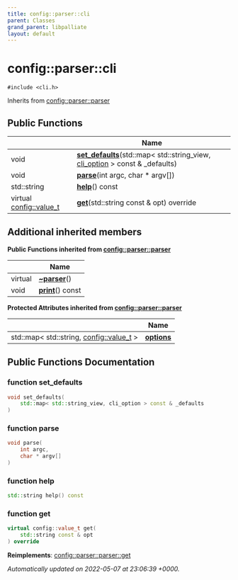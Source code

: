 ```yaml
---
title: config::parser::cli
parent: Classes
grand_parent: libpalliate
layout: default
---
```


# config::parser::cli






`#include <cli.h>`

Inherits from [config::parser::parser](/libpalliate/generated/Classes/classconfig_1_1parser_1_1parser)

## Public Functions

|                | Name           |
| -------------- | -------------- |
| void | **[set_defaults](/libpalliate/generated/Classes/classconfig_1_1parser_1_1cli#function-set-defaults)**(std::map< std::string_view, [cli_option](/libpalliate/generated/Classes/structconfig_1_1cli__option) > const & _defaults) |
| void | **[parse](/libpalliate/generated/Classes/classconfig_1_1parser_1_1cli#function-parse)**(int argc, char * argv[]) |
| std::string | **[help](/libpalliate/generated/Classes/classconfig_1_1parser_1_1cli#function-help)**() const |
| virtual [config::value_t](/libpalliate/generated/Namespaces/namespaceconfig#using-value-t) | **[get](/libpalliate/generated/Classes/classconfig_1_1parser_1_1cli#function-get)**(std::string const & opt) override |

## Additional inherited members

**Public Functions inherited from [config::parser::parser](/libpalliate/generated/Classes/classconfig_1_1parser_1_1parser)**

|                | Name           |
| -------------- | -------------- |
| virtual | **[~parser](/libpalliate/generated/Classes/classconfig_1_1parser_1_1parser#function-~parser)**() |
| void | **[print](/libpalliate/generated/Classes/classconfig_1_1parser_1_1parser#function-print)**() const |

**Protected Attributes inherited from [config::parser::parser](/libpalliate/generated/Classes/classconfig_1_1parser_1_1parser)**

|                | Name           |
| -------------- | -------------- |
| std::map< std::string, [config::value_t](/libpalliate/generated/Namespaces/namespaceconfig#using-value-t) > | **[options](/libpalliate/generated/Classes/classconfig_1_1parser_1_1parser#variable-options)**  |


## Public Functions Documentation

### function set_defaults

```cpp
void set_defaults(
    std::map< std::string_view, cli_option > const & _defaults
)
```


### function parse

```cpp
void parse(
    int argc,
    char * argv[]
)
```


### function help

```cpp
std::string help() const
```


### function get

```cpp
virtual config::value_t get(
    std::string const & opt
) override
```


**Reimplements**: [config::parser::parser::get](/libpalliate/generated/Classes/classconfig_1_1parser_1_1parser#function-get)



_Automatically updated on 2022-05-07 at 23:06:39 +0000._